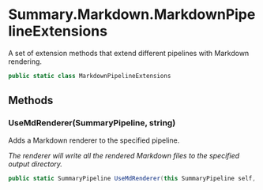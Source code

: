 # Summary.Markdown.MarkdownPipelineExtensions
A set of extension methods that extend different pipelines with Markdown rendering.

```cs
public static class MarkdownPipelineExtensions
```

## Methods
### UseMdRenderer(SummaryPipeline, string)
Adds a Markdown renderer to the specified pipeline.

_The renderer will write all the rendered Markdown files to the specified output directory._

```cs
public static SummaryPipeline UseMdRenderer(this SummaryPipeline self, string output)
```

